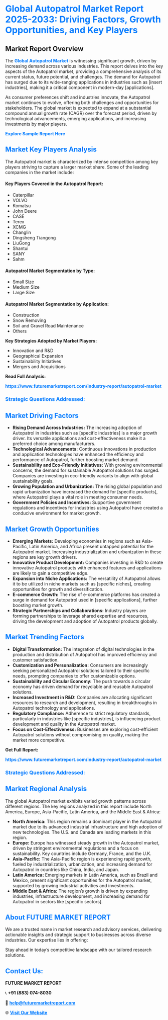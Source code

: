 <h1 style="color: #007BFF;">Global Autopatrol Market Report 2025-2033: Driving Factors, Growth Opportunities, and Key Players</h1>

<section id="overview">
<h2>Market Report Overview</h2>
<p>The <a href="https://www.futuremarketreport.com/industry-report/autopatrol-market" style="color: #007BFF; text-decoration: none;"><strong>Global Autopatrol Market</strong></a> is witnessing significant growth, driven by increasing demand across various industries. This report delves into the key aspects of the Autopatrol market, providing a comprehensive analysis of its current status, future potential, and challenges. The demand for Autopatrol has surged due to its wide-ranging applications in industries such as [insert industries], making it a critical component in modern-day [applications].</p>
<p>As consumer preferences shift and industries innovate, the Autopatrol market continues to evolve, offering both challenges and opportunities for stakeholders. The global market is expected to expand at a substantial compound annual growth rate (CAGR) over the forecast period, driven by technological advancements, emerging applications, and increasing investments by major players.</p>
</section>

<section id="overview">
<p><a href="https://www.futuremarketreport.com/request-sample/reportId=101661" style="color: #007BFF; text-decoration: none;"><strong>Explore Sample Report Here</strong></a></p>
</section>

<section id="key-players">
<h2 style="color: #007BFF;">Market Key Players Analysis</h2>
<p>The Autopatrol market is characterized by intense competition among key players striving to capture a larger market share. Some of the leading companies in the market include:</p>
<h4>Key Players Covered in the Autopatrol Report:</h4>
<ul><li>Caterpillar</li><li>VOLVO</li><li>Komatsu</li><li>John Deere</li><li>CASE</li><li>Terex</li><li>XCMG</li><li>Changlin</li><li>Dingsheng Tiangong</li><li>LiuGong</li><li>Shantui</li><li>SANY</li><li>Sahm</li></ul>
<h4>Autopatrol Market Segmentation by Type:</h4>
<ul><li>Small Size</li><li>Medium Size</li><li>Large Size</li></ul>

<h4>Autopatrol Market Segmentation by Application:</h4>
<ul><li>Construction</li><li>Snow Removing</li><li>Soil and Gravel Road Maintenance</li><li>Others</li></ul>
<p><strong>Key Strategies Adopted by Market Players:</strong></p>
<ul>
<li>Innovation and R&D</li>
<li>Geographical Expansion</li>
<li>Sustainability Initiatives</li>
<li>Mergers and Acquisitions</li>
</ul>
</section>

<section>
<p><strong>Read Full Analysis: </strong></p><a href="https://www.futuremarketreport.com/industry-report/autopatrol-market" style="color: #007BFF; text-decoration: none;"><strong>https://www.futuremarketreport.com/industry-report/autopatrol-market</strong></a>
<h3 style="color: #007BFF;">Strategic Questions Addressed:</h3>
</section>

<section id="driving-factors">
<h2 style="color: #007BFF;">Market Driving Factors</h2>
<ul>
<li><strong>Rising Demand Across Industries:</strong> The increasing adoption of Autopatrol in industries such as [specific industries] is a major growth driver. Its versatile applications and cost-effectiveness make it a preferred choice among manufacturers.</li>
<li><strong>Technological Advancements:</strong> Continuous innovations in production and application technologies have enhanced the efficiency and performance of Autopatrol, further boosting market demand.</li>
<li><strong>Sustainability and Eco-Friendly Initiatives:</strong> With growing environmental concerns, the demand for sustainable Autopatrol solutions has surged. Companies are investing in eco-friendly variants to align with global sustainability goals.</li>
<li><strong>Growing Population and Urbanization:</strong> The rising global population and rapid urbanization have increased the demand for [specific products], where Autopatrol plays a vital role in meeting consumer needs.</li>
<li><strong>Government Policies and Incentives:</strong> Supportive government regulations and incentives for industries using Autopatrol have created a conducive environment for market growth.</li>
</ul>
</section>

<section id="growth-opportunities">
<h2 style="color: #007BFF;">Market Growth Opportunities</h2>
<ul>
<li><strong>Emerging Markets:</strong> Developing economies in regions such as Asia-Pacific, Latin America, and Africa present untapped potential for the Autopatrol market. Increasing industrialization and urbanization in these regions are key growth drivers.</li>
<li><strong>Innovative Product Development:</strong> Companies investing in R&D to create innovative Autopatrol products with enhanced features and applications are likely to gain a competitive edge.</li>
<li><strong>Expansion into Niche Applications:</strong> The versatility of Autopatrol allows it to be utilized in niche markets such as [specific niches], creating opportunities for growth and diversification.</li>
<li><strong>E-commerce Growth:</strong> The rise of e-commerce platforms has created a surge in demand for Autopatrol used in [specific applications], further boosting market growth.</li>
<li><strong>Strategic Partnerships and Collaborations:</strong> Industry players are forming partnerships to leverage shared expertise and resources, driving the development and adoption of Autopatrol products globally.</li>
</ul>
</section>

<section id="trending-factors">
<h2 style="color: #007BFF;">Market Trending Factors</h2>
<ul>
<li><strong>Digital Transformation:</strong> The integration of digital technologies in the production and distribution of Autopatrol has improved efficiency and customer satisfaction.</li>
<li><strong>Customization and Personalization:</strong> Consumers are increasingly seeking personalized Autopatrol solutions tailored to their specific needs, prompting companies to offer customizable options.</li>
<li><strong>Sustainability and Circular Economy:</strong> The push towards a circular economy has driven demand for recyclable and reusable Autopatrol solutions.</li>
<li><strong>Increased Investment in R&D:</strong> Companies are allocating significant resources to research and development, resulting in breakthroughs in Autopatrol technology and applications.</li>
<li><strong>Regulatory Compliance:</strong> Adherence to strict regulatory standards, particularly in industries like [specific industries], is influencing product development and quality in the Autopatrol market.</li>
<li><strong>Focus on Cost-Effectiveness:</strong> Businesses are exploring cost-efficient Autopatrol solutions without compromising on quality, making the market more competitive.</li>
</ul>
</section>

<section>
<p><strong>Get Full Report: </strong></p><a href="https://www.futuremarketreport.com/industry-report/autopatrol-market" style="color: #007BFF; text-decoration: none;"><strong>https://www.futuremarketreport.com/industry-report/autopatrol-market</strong></a>
<h3 style="color: #007BFF;">Strategic Questions Addressed:</h3>
</section>


<section id="regional-analysis">
<h2 style="color: #007BFF;">Market Regional Analysis</h2>
<p>The global Autopatrol market exhibits varied growth patterns across different regions. The key regions analyzed in this report include North America, Europe, Asia-Pacific, Latin America, and the Middle East & Africa:</p>
<ul>
<li><strong>North America:</strong> This region remains a dominant player in the Autopatrol market due to its advanced industrial infrastructure and high adoption of new technologies. The U.S. and Canada are leading markets in this region.</li>
<li><strong>Europe:</strong> Europe has witnessed steady growth in the Autopatrol market, driven by stringent environmental regulations and a focus on sustainability. Key countries include Germany, France, and the U.K.</li>
<li><strong>Asia-Pacific:</strong> The Asia-Pacific region is experiencing rapid growth, fueled by industrialization, urbanization, and increasing demand for Autopatrol in countries like China, India, and Japan.</li>
<li><strong>Latin America:</strong> Emerging markets in Latin America, such as Brazil and Mexico, present significant opportunities for the Autopatrol market, supported by growing industrial activities and investments.</li>
<li><strong>Middle East & Africa:</strong> The region’s growth is driven by expanding industries, infrastructure development, and increasing demand for Autopatrol in sectors like [specific sectors].</li>
</ul>
</section>

<footer>
<h2 style="color: #007BFF;">About FUTURE MARKET REPORT</h2>
<p>We are a trusted name in market research and advisory services, delivering actionable insights and strategic support to businesses across diverse industries. Our expertise lies in offering:</p>

<p>Stay ahead in today’s competitive landscape with our tailored research solutions.</p>

<h2 style="color: #007BFF;">Contact Us:</h2>
<p><strong>FUTURE MARKET REPORT</strong></p>
<p>📞 <strong>+91 (883) 074-8030</strong></p>
<p>📧 <strong><a href="mailto:help@futuremarketreport.com" style="color: #007BFF;">help@futuremarketreport.com</a></strong></p>
<p>🌐 <strong><a href="https://www.futuremarketreport.com/" style="color: #007BFF;">Visit Our Website</a></strong></p>
</footer>
